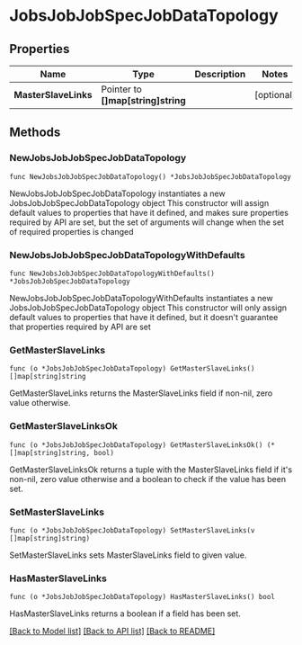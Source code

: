 # JobsJobJobSpecJobDataTopology

## Properties

Name | Type | Description | Notes
------------ | ------------- | ------------- | -------------
**MasterSlaveLinks** | Pointer to **[]map[string]string** |  | [optional] 

## Methods

### NewJobsJobJobSpecJobDataTopology

`func NewJobsJobJobSpecJobDataTopology() *JobsJobJobSpecJobDataTopology`

NewJobsJobJobSpecJobDataTopology instantiates a new JobsJobJobSpecJobDataTopology object
This constructor will assign default values to properties that have it defined,
and makes sure properties required by API are set, but the set of arguments
will change when the set of required properties is changed

### NewJobsJobJobSpecJobDataTopologyWithDefaults

`func NewJobsJobJobSpecJobDataTopologyWithDefaults() *JobsJobJobSpecJobDataTopology`

NewJobsJobJobSpecJobDataTopologyWithDefaults instantiates a new JobsJobJobSpecJobDataTopology object
This constructor will only assign default values to properties that have it defined,
but it doesn't guarantee that properties required by API are set

### GetMasterSlaveLinks

`func (o *JobsJobJobSpecJobDataTopology) GetMasterSlaveLinks() []map[string]string`

GetMasterSlaveLinks returns the MasterSlaveLinks field if non-nil, zero value otherwise.

### GetMasterSlaveLinksOk

`func (o *JobsJobJobSpecJobDataTopology) GetMasterSlaveLinksOk() (*[]map[string]string, bool)`

GetMasterSlaveLinksOk returns a tuple with the MasterSlaveLinks field if it's non-nil, zero value otherwise
and a boolean to check if the value has been set.

### SetMasterSlaveLinks

`func (o *JobsJobJobSpecJobDataTopology) SetMasterSlaveLinks(v []map[string]string)`

SetMasterSlaveLinks sets MasterSlaveLinks field to given value.

### HasMasterSlaveLinks

`func (o *JobsJobJobSpecJobDataTopology) HasMasterSlaveLinks() bool`

HasMasterSlaveLinks returns a boolean if a field has been set.


[[Back to Model list]](../README.md#documentation-for-models) [[Back to API list]](../README.md#documentation-for-api-endpoints) [[Back to README]](../README.md)



